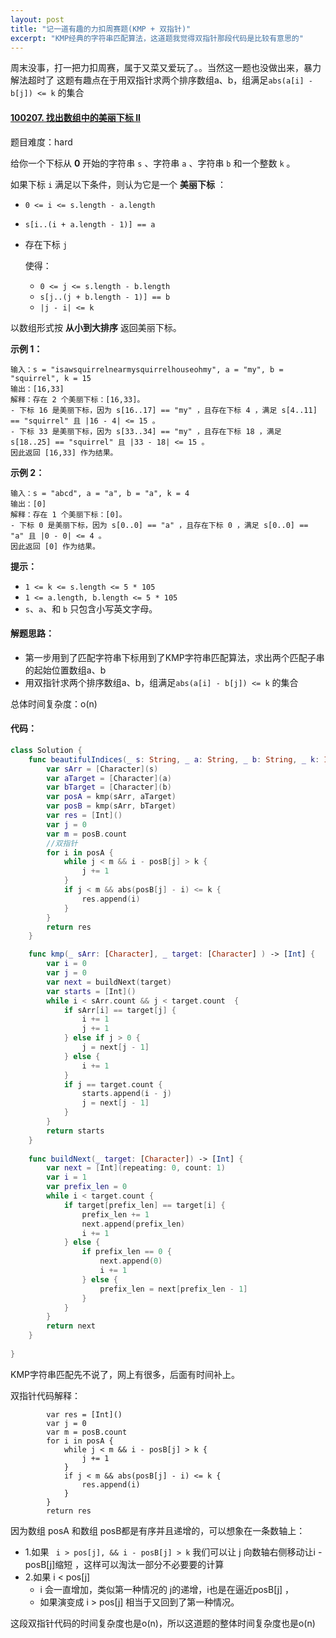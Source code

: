 ```yaml
---
layout: post
title: "记一道有趣的力扣周赛题(KMP + 双指针)"
excerpt: "KMP经典的字符串匹配算法，这道题我觉得双指针那段代码是比较有意思的"
---
```

周末没事，打一把力扣周赛，属于又菜又爱玩了。。当然这一题也没做出来，暴力解法超时了
这题有趣点在于用双指针求两个排序数组a、b，组满足```abs(a[i] - b[j]) <= k``` 的集合

#### [100207. 找出数组中的美丽下标 II](https://leetcode.cn/problems/find-beautiful-indices-in-the-given-array-ii/)

题目难度：hard

给你一个下标从 **0** 开始的字符串 `s` 、字符串 `a` 、字符串 `b` 和一个整数 `k` 。

如果下标 `i` 满足以下条件，则认为它是一个 **美丽下标** ：

- `0 <= i <= s.length - a.length`

- `s[i..(i + a.length - 1)] == a`

- 存在下标 ```j```

   使得：

  - `0 <= j <= s.length - b.length`
  - `s[j..(j + b.length - 1)] == b`
  - `|j - i| <= k`

以数组形式按 **从小到大排序** 返回美丽下标。

 

**示例 1：**

```
输入：s = "isawsquirrelnearmysquirrelhouseohmy", a = "my", b = "squirrel", k = 15
输出：[16,33]
解释：存在 2 个美丽下标：[16,33]。
- 下标 16 是美丽下标，因为 s[16..17] == "my" ，且存在下标 4 ，满足 s[4..11] == "squirrel" 且 |16 - 4| <= 15 。
- 下标 33 是美丽下标，因为 s[33..34] == "my" ，且存在下标 18 ，满足 s[18..25] == "squirrel" 且 |33 - 18| <= 15 。
因此返回 [16,33] 作为结果。
```

**示例 2：**

```
输入：s = "abcd", a = "a", b = "a", k = 4
输出：[0]
解释：存在 1 个美丽下标：[0]。
- 下标 0 是美丽下标，因为 s[0..0] == "a" ，且存在下标 0 ，满足 s[0..0] == "a" 且 |0 - 0| <= 4 。
因此返回 [0] 作为结果。
```

 

**提示：**

- `1 <= k <= s.length <= 5 * 105`
- `1 <= a.length, b.length <= 5 * 105`
- `s`、`a`、和 `b` 只包含小写英文字母。



#### 解题思路：

+ 第一步用到了匹配字符串下标用到了KMP字符串匹配算法，求出两个匹配子串的起始位置数组a、b
+ 用双指针求两个排序数组a、b，组满足```abs(a[i] - b[j]) <= k``` 的集合

总体时间复杂度：o(n)

#### 代码：

```swift
class Solution {
    func beautifulIndices(_ s: String, _ a: String, _ b: String, _ k: Int) -> [Int] {
        var sArr = [Character](s)
        var aTarget = [Character](a)
        var bTarget = [Character](b)
        var posA = kmp(sArr, aTarget)
        var posB = kmp(sArr, bTarget)
        var res = [Int]()
        var j = 0
        var m = posB.count
        //双指针
        for i in posA {
            while j < m && i - posB[j] > k {
                j += 1
            }
            if j < m && abs(posB[j] - i) <= k {
                res.append(i)
            }
        }
        return res
    }

    func kmp(_ sArr: [Character], _ target: [Character] ) -> [Int] {
        var i = 0
        var j = 0
        var next = buildNext(target)
        var starts = [Int]()
        while i < sArr.count && j < target.count  {
            if sArr[i] == target[j] {
                i += 1
                j += 1
            } else if j > 0 {
                j = next[j - 1]
            } else {
                i += 1
            }
            if j == target.count {
                starts.append(i - j)
                j = next[j - 1]
            }
        }
        return starts
    }
    
    func buildNext(_ target: [Character]) -> [Int] {
        var next = [Int](repeating: 0, count: 1)
        var i = 1
        var prefix_len = 0
        while i < target.count {
            if target[prefix_len] == target[i] {
                prefix_len += 1
                next.append(prefix_len)
                i += 1
            } else {
                if prefix_len == 0 {
                    next.append(0)
                    i += 1
                } else {
                    prefix_len = next[prefix_len - 1]
                }
            }
        }
        return next
    }
    
}
```



KMP字符串匹配先不说了，网上有很多，后面有时间补上。

双指针代码解释：

```
        var res = [Int]()
        var j = 0
        var m = posB.count
        for i in posA {
            while j < m && i - posB[j] > k {
                j += 1
            }
            if j < m && abs(posB[j] - i) <= k {
                res.append(i)
            }
        }
        return res
```

因为数组 posA 和数组 posB都是有序并且递增的，可以想象在一条数轴上：

+ 1.如果	``` i > pos[j], && i - posB[j] > k``` 我们可以让 j 向数轴右侧移动让i - posB[j]缩短 ，这样可以淘汰一部分不必要要的计算
+ 2.如果 i < pos[j] 
  - i 会一直增加，类似第一种情况的 j的递增，i也是在逼近posB[j] ，
  - 如果演变成  i > pos[j] 相当于又回到了第一种情况。

这段双指针代码的时间复杂度也是o(n)，所以这道题的整体时间复杂度也是o(n)

